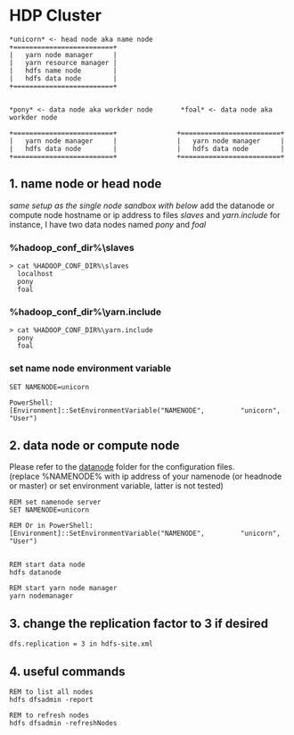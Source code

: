 # HDP Cluster


    *unicorn* <- head node aka name node
    +=========================+
    |   yarn node manager     |
    |   yarn resource manager |
    |   hdfs name node        |
    |   hdfs data node        |
    +=========================+


    *pony* <- data node aka workder node       *foal* <- data node aka workder node

    +=========================+               +=========================+
    |   yarn node manager     |               |   yarn node manager     |
    |   hdfs data node        |               |   hdfs data node        |
    +=========================+               +=========================+


## 1. name node or head node

 *same setup as the single node sandbox with below*
 add the datanode or compute node hostname or ip address to files *slaves* and *yarn.include*
 for instance, I have two data nodes named _pony_ and _foal_

### %hadoop_conf_dir%\slaves

    > cat %HADOOP_CONF_DIR%\slaves
      localhost
      pony
      foal


### %hadoop_conf_dir%\yarn.include

    > cat %HADOOP_CONF_DIR%\yarn.include
      pony
      foal

### set name node environment variable

    
    SET NAMENODE=unicorn
    
    PowerShell:
    [Environment]::SetEnvironmentVariable("NAMENODE",         "unicorn", "User")
    

## 2. data node or compute node
  Please refer to the [datanode][1] folder for the configuration files.  
  (replace %NAMENODE% with ip address of your namenode (or headnode or master) or set environment variable, latter is not tested)


    REM set namenode server
    SET NAMENODE=unicorn
    
    REM Or in PowerShell:
    [Environment]::SetEnvironmentVariable("NAMENODE",         "unicorn", "User")
    

    REM start data node
    hdfs datanode

    REM start yarn node manager
    yarn nodemanager

## 3. change the replication factor to 3 if desired

    dfs.replication = 3 in hdfs-site.xml


## 4. useful commands

    REM to list all nodes
    hdfs dfsadmin -report

    REM to refresh nodes
    hdfs dfsadmin -refreshNodes



[1]: https://github.com/MikeXL/HDPonWindows/tree/master/datanode/hdp/hadoop/etc "data node configuration files"
